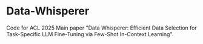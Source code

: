 # Data-Whisperer
Code for ACL 2025 Main paper "Data Whisperer: Efficient Data Selection for Task-Specific LLM Fine-Tuning via Few-Shot In-Context Learning".
